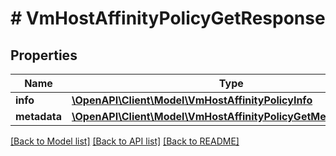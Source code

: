 # # VmHostAffinityPolicyGetResponse

## Properties

Name | Type | Description | Notes
------------ | ------------- | ------------- | -------------
**info** | [**\OpenAPI\Client\Model\VmHostAffinityPolicyInfo**](VmHostAffinityPolicyInfo.md) |  | [optional]
**metadata** | [**\OpenAPI\Client\Model\VmHostAffinityPolicyGetMetadataOutput**](VmHostAffinityPolicyGetMetadataOutput.md) |  | [optional]

[[Back to Model list]](../../README.md#models) [[Back to API list]](../../README.md#endpoints) [[Back to README]](../../README.md)
